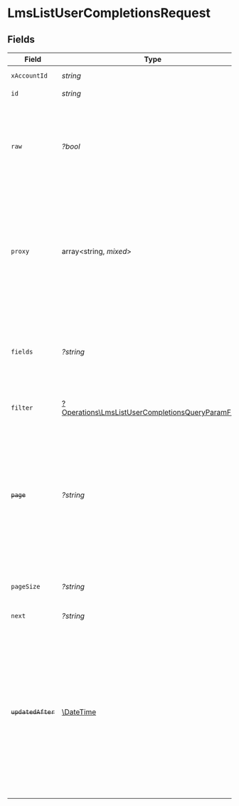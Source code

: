 # LmsListUserCompletionsRequest


## Fields

| Field                                                                                                                                                                                                                                                                                                                                                                    | Type                                                                                                                                                                                                                                                                                                                                                                     | Required                                                                                                                                                                                                                                                                                                                                                                 | Description                                                                                                                                                                                                                                                                                                                                                              | Example                                                                                                                                                                                                                                                                                                                                                                  |
| ------------------------------------------------------------------------------------------------------------------------------------------------------------------------------------------------------------------------------------------------------------------------------------------------------------------------------------------------------------------------ | ------------------------------------------------------------------------------------------------------------------------------------------------------------------------------------------------------------------------------------------------------------------------------------------------------------------------------------------------------------------------ | ------------------------------------------------------------------------------------------------------------------------------------------------------------------------------------------------------------------------------------------------------------------------------------------------------------------------------------------------------------------------ | ------------------------------------------------------------------------------------------------------------------------------------------------------------------------------------------------------------------------------------------------------------------------------------------------------------------------------------------------------------------------ | ------------------------------------------------------------------------------------------------------------------------------------------------------------------------------------------------------------------------------------------------------------------------------------------------------------------------------------------------------------------------ |
| `xAccountId`                                                                                                                                                                                                                                                                                                                                                             | *string*                                                                                                                                                                                                                                                                                                                                                                 | :heavy_check_mark:                                                                                                                                                                                                                                                                                                                                                       | The account identifier                                                                                                                                                                                                                                                                                                                                                   |                                                                                                                                                                                                                                                                                                                                                                          |
| `id`                                                                                                                                                                                                                                                                                                                                                                     | *string*                                                                                                                                                                                                                                                                                                                                                                 | :heavy_check_mark:                                                                                                                                                                                                                                                                                                                                                       | N/A                                                                                                                                                                                                                                                                                                                                                                      |                                                                                                                                                                                                                                                                                                                                                                          |
| `raw`                                                                                                                                                                                                                                                                                                                                                                    | *?bool*                                                                                                                                                                                                                                                                                                                                                                  | :heavy_minus_sign:                                                                                                                                                                                                                                                                                                                                                       | Indicates that the raw request result should be returned in addition to the mapped result (default value is false)                                                                                                                                                                                                                                                       |                                                                                                                                                                                                                                                                                                                                                                          |
| `proxy`                                                                                                                                                                                                                                                                                                                                                                  | array<string, *mixed*>                                                                                                                                                                                                                                                                                                                                                   | :heavy_minus_sign:                                                                                                                                                                                                                                                                                                                                                       | Query parameters that can be used to pass through parameters to the underlying provider request by surrounding them with 'proxy' key                                                                                                                                                                                                                                     |                                                                                                                                                                                                                                                                                                                                                                          |
| `fields`                                                                                                                                                                                                                                                                                                                                                                 | *?string*                                                                                                                                                                                                                                                                                                                                                                | :heavy_minus_sign:                                                                                                                                                                                                                                                                                                                                                       | The comma separated list of fields that will be returned in the response (if empty, all fields are returned)                                                                                                                                                                                                                                                             | id,remote_id,external_id,remote_external_id,external_reference,content_id,remote_content_id,course_id,remote_course_id,user_id,remote_user_id,completed_at,updated_at,created_at,result,content_external_reference,learning_object_type,learning_object_id,remote_learning_object_id,learning_object_external_reference,time_spent,certificate_url,unified_custom_fields |
| `filter`                                                                                                                                                                                                                                                                                                                                                                 | [?Operations\LmsListUserCompletionsQueryParamFilter](../../Models/Operations/LmsListUserCompletionsQueryParamFilter.md)                                                                                                                                                                                                                                                  | :heavy_minus_sign:                                                                                                                                                                                                                                                                                                                                                       | LMS Completions Filter                                                                                                                                                                                                                                                                                                                                                   |                                                                                                                                                                                                                                                                                                                                                                          |
| ~~`page`~~                                                                                                                                                                                                                                                                                                                                                               | *?string*                                                                                                                                                                                                                                                                                                                                                                | :heavy_minus_sign:                                                                                                                                                                                                                                                                                                                                                       | : warning: ** DEPRECATED **: This will be removed in a future release, please migrate away from it as soon as possible.<br/><br/>The page number of the results to fetch                                                                                                                                                                                                 |                                                                                                                                                                                                                                                                                                                                                                          |
| `pageSize`                                                                                                                                                                                                                                                                                                                                                               | *?string*                                                                                                                                                                                                                                                                                                                                                                | :heavy_minus_sign:                                                                                                                                                                                                                                                                                                                                                       | The number of results per page (default value is 25)                                                                                                                                                                                                                                                                                                                     |                                                                                                                                                                                                                                                                                                                                                                          |
| `next`                                                                                                                                                                                                                                                                                                                                                                   | *?string*                                                                                                                                                                                                                                                                                                                                                                | :heavy_minus_sign:                                                                                                                                                                                                                                                                                                                                                       | The unified cursor                                                                                                                                                                                                                                                                                                                                                       |                                                                                                                                                                                                                                                                                                                                                                          |
| ~~`updatedAfter`~~                                                                                                                                                                                                                                                                                                                                                       | [\DateTime](https://www.php.net/manual/en/class.datetime.php)                                                                                                                                                                                                                                                                                                            | :heavy_minus_sign:                                                                                                                                                                                                                                                                                                                                                       | : warning: ** DEPRECATED **: This will be removed in a future release, please migrate away from it as soon as possible.<br/><br/>Use a string with a date to only select results updated after that given date                                                                                                                                                           | 2020-01-01T00:00:00.000Z                                                                                                                                                                                                                                                                                                                                                 |